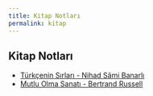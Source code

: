 ```yaml
---
title: Kitap Notları
permalink: kitap
---
```


## Kitap Notları

- [Türkçenin Sırları - Nihad Sâmi Banarlı](kitap/turkcenin-sirlari)
- [Mutlu Olma Sanatı - Bertrand Russell](kitap/mutlu-olma-sanati)
